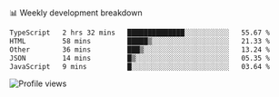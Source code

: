 
📊 Weekly development breakdown
<!--START_SECTION:waka-->

```txt
TypeScript   2 hrs 32 mins   ██████████████░░░░░░░░░░░   55.67 %
HTML         58 mins         █████▒░░░░░░░░░░░░░░░░░░░   21.33 %
Other        36 mins         ███▒░░░░░░░░░░░░░░░░░░░░░   13.24 %
JSON         14 mins         █▒░░░░░░░░░░░░░░░░░░░░░░░   05.35 %
JavaScript   9 mins          █░░░░░░░░░░░░░░░░░░░░░░░░   03.64 %
```

<!--END_SECTION:waka-->

<img src="https://gpvc.arturio.dev/iqbalfasri" alt="Profile views"/>
